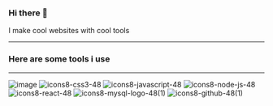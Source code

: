 ### Hi there 👋
I make cool websites with cool tools
<hr></hr>

### Here are some tools i use

<hr></hr>

![image](https://user-images.githubusercontent.com/102983970/223444248-833e5ff3-cfbe-46b6-853b-a950a433ac9a.png)
![icons8-css3-48](https://user-images.githubusercontent.com/102983970/223444542-1af945c7-c34a-46e2-9d96-30ab91670dae.png)
![icons8-javascript-48](https://user-images.githubusercontent.com/102983970/223444659-5d1d984f-8f91-421b-9f7c-fb50c6e24eeb.png)
![icons8-node-js-48](https://user-images.githubusercontent.com/102983970/223445861-b5099fdc-34f4-4c2f-95fe-954959037ed7.png)
![icons8-react-48](https://user-images.githubusercontent.com/102983970/223444808-6c98e386-d625-49c1-961a-857df9d7f910.png)
![icons8-mysql-logo-48(1)](https://user-images.githubusercontent.com/102983970/223445631-ba6dea42-ed9a-45b7-b0fd-5b98f9a3f50e.png)
![icons8-github-48(1)](https://user-images.githubusercontent.com/102983970/223445723-e5af152c-8906-4446-9c27-f74729695da8.png)
